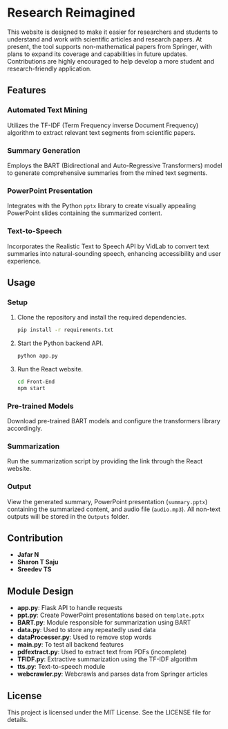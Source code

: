 # Research Reimagined

This website is designed to make it easier for researchers and students to understand and work with scientific articles and research papers. At present, the tool supports non-mathematical papers from Springer, with plans to expand its coverage and capabilities in future updates. Contributions are highly encouraged to help develop a more student and research-friendly application.

## Features

### Automated Text Mining
Utilizes the TF-IDF (Term Frequency inverse Document Frequency) algorithm to extract relevant text segments from scientific papers.

### Summary Generation
Employs the BART (Bidirectional and Auto-Regressive Transformers) model to generate comprehensive summaries from the mined text segments.

### PowerPoint Presentation
Integrates with the Python `pptx` library to create visually appealing PowerPoint slides containing the summarized content.

### Text-to-Speech
Incorporates the Realistic Text to Speech API by VidLab to convert text summaries into natural-sounding speech, enhancing accessibility and user experience.

## Usage

### Setup
1. Clone the repository and install the required dependencies.
    ```sh
    pip install -r requirements.txt
    ```
2. Start the Python backend API.
    ```sh
    python app.py
    ```
3. Run the React website.
    ```sh
    cd Front-End
    npm start
    ```

### Pre-trained Models
Download pre-trained BART models and configure the transformers library accordingly.

### Summarization
Run the summarization script by providing the link through the React website.

### Output
View the generated summary, PowerPoint presentation (`summary.pptx`) containing the summarized content, and audio file (`audio.mp3`). All non-text outputs will be stored in the `Outputs` folder.

## Contribution

- **Jafar N**
- **Sharon T Saju**
- **Sreedev TS** 

## Module Design

- **app.py**: Flask API to handle requests
- **ppt.py**: Create PowerPoint presentations based on `template.pptx`
- **BART.py**: Module responsible for summarization using BART
- **data.py**: Used to store any repeatedly used data
- **dataProcesser.py**: Used to remove stop words
- **main.py**: To test all backend features
- **pdfextract.py**: Used to extract text from PDFs (incomplete)
- **TFIDF.py**: Extractive summarization using the TF-IDF algorithm
- **tts.py**: Text-to-speech module
- **webcrawler.py**: Webcrawls and parses data from Springer articles

## License

This project is licensed under the MIT License. See the LICENSE file for details.
